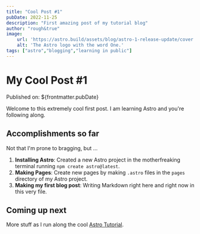 ```yaml
---
title: "Cool Post #1"
pubDate: 2022-11-25
description: "First amazing post of my tutorial blog"
author: "rough&true"
image:
    url: 'https://astro.build/assets/blog/astro-1-release-update/cover.jpeg'
    alt: 'The Astro logo with the word One.'
tags: ["astro","blogging","learning in public"]
---
```


# My Cool Post #1

Published on: ${frontmatter.pubDate}

Welcome to this extremely cool first post. I am learning Astro and you're following along.

## Accomplishments so far
Not that I'm prone to bragging, but …

1. **Installing Astro**: Created a new Astro project in the motherfreaking terminal running `npm create astro@latest`.
2. **Making Pages**: Create new pages by making `.astro` files in the `pages` directory of my Astro project.
3. **Making my first blog post**: Writing Markdown right here and right now in this very file.

## Coming up next
More stuff as I run along the cool [Astro Tutorial](https://docs.astro.build/en/tutorial/2-pages/2/).